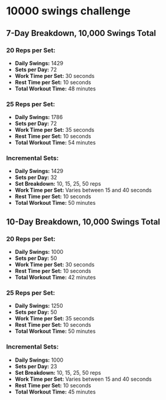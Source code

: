# 10000 swings challenge

## 7-Day Breakdown, 10,000 Swings Total

### 20 Reps per Set:
* **Daily Swings:** 1429
* **Sets per Day:** 72
* **Work Time per Set:** 30 seconds
* **Rest Time per Set:** 10 seconds
* **Total Workout Time:** 48 minutes 

### 25 Reps per Set:
* **Daily Swings:** 1786
* **Sets per Day:** 72
* **Work Time per Set:** 35 seconds
* **Rest Time per Set:** 10 seconds
* **Total Workout Time:** 54 minutes

### Incremental Sets:
* **Daily Swings:** 1429
* **Sets per Day:** 32
* **Set Breakdown:** 10, 15, 25, 50 reps
* **Work Time per Set:** Varies between 15 and 40 seconds
* **Rest Time per Set:** 10 seconds
* **Total Workout Time:** 50 minutes

## 10-Day Breakdown, 10,000 Swings Total

### 20 Reps per Set:
* **Daily Swings:** 1000
* **Sets per Day:** 50
* **Work Time per Set:** 30 seconds
* **Rest Time per Set:** 10 seconds
* **Total Workout Time:** 42 minutes

### 25 Reps per Set:
* **Daily Swings:** 1250
* **Sets per Day:** 50
* **Work Time per Set:** 35 seconds
* **Rest Time per Set:** 10 seconds
* **Total Workout Time:** 50 minutes

### Incremental Sets:
* **Daily Swings:** 1000
* **Sets per Day:** 23
* **Set Breakdown:** 10, 15, 25, 50 reps
* **Work Time per Set:** Varies between 15 and 40 seconds
* **Rest Time per Set:** 10 seconds
* **Total Workout Time:** 45 minutes 















